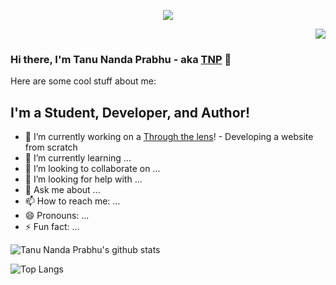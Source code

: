 
<p align="center">

<img src = "https://github.com/Tanu-N-Prabhu/Tanu-N-Prabhu/blob/master/7QNKs62U.gif">

</p>



<p align="right"><img src=https://komarev.com/ghpvc/?username=Tanu-N-Prabhu /> </p>

### Hi there, I'm Tanu Nanda Prabhu - aka [TNP][website] 👋



Here are some cool stuff about me:
## I'm a Student, Developer, and Author!

- 🔭 I’m currently working on a [Through the lens][project]! -  Developing a website from scratch
- 🌱 I’m currently learning ...
- 👯 I’m looking to collaborate on ...
- 🤔 I’m looking for help with ...
- 💬 Ask me about ...
- 📫 How to reach me: ...
- 😄 Pronouns: ...
- ⚡ Fun fact: ...



![Tanu Nanda Prabhu's github stats](https://github-readme-stats.vercel.app/api?username=Tanu-N-Prabhu&show_icons=true)

![Top Langs](https://github-readme-stats.vercel.app/api/top-langs/?username=Tanu-N-Prabhu)



[website]: https://tanu-n-prabhu.github.io/myWebsite.io/
[project]: https://tanu-n-prabhu.github.io/snapshot_wascana/index.html
